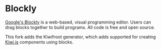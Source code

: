 # Blockly

[Google's Blockly](https://developers.google.com/blockly/) is a web-based, 
visual programming editor.  Users can drag blocks together to build 
programs. All code is free and open source.

This fork adds the Kiwifroot generator, which adds supported for creating 
[Kiwi.js](http://www.kiwijs.org/) components using blocks.